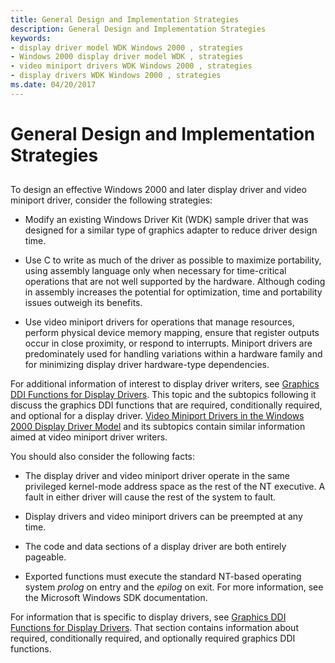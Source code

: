 ```yaml
---
title: General Design and Implementation Strategies
description: General Design and Implementation Strategies
keywords:
- display driver model WDK Windows 2000 , strategies
- Windows 2000 display driver model WDK , strategies
- video miniport drivers WDK Windows 2000 , strategies
- display drivers WDK Windows 2000 , strategies
ms.date: 04/20/2017
---
```


# General Design and Implementation Strategies


## <span id="ddk_general_design_and_implementation_strategies_gg"></span><span id="DDK_GENERAL_DESIGN_AND_IMPLEMENTATION_STRATEGIES_GG"></span>


To design an effective Windows 2000 and later display driver and video miniport driver, consider the following strategies:

-   Modify an existing Windows Driver Kit (WDK) sample driver that was designed for a similar type of graphics adapter to reduce driver design time.

-   Use C to write as much of the driver as possible to maximize portability, using assembly language only when necessary for time-critical operations that are not well supported by the hardware. Although coding in assembly increases the potential for optimization, time and portability issues outweigh its benefits.

-   Use video miniport drivers for operations that manage resources, perform physical device memory mapping, ensure that register outputs occur in close proximity, or respond to interrupts. Miniport drivers are predominately used for handling variations within a hardware family and for minimizing display driver hardware-type dependencies.

For additional information of interest to display driver writers, see [Graphics DDI Functions for Display Drivers](graphics-ddi-functions-for-display-drivers.md). This topic and the subtopics following it discuss the graphics DDI functions that are required, conditionally required, and optional for a display driver. [Video Miniport Drivers in the Windows 2000 Display Driver Model](video-miniport-drivers-in-the-windows-2000-display-driver-model.md) and its subtopics contain similar information aimed at video miniport driver writers.

You should also consider the following facts:

-   The display driver and video miniport driver operate in the same privileged kernel-mode address space as the rest of the NT executive. A fault in either driver will cause the rest of the system to fault.

-   Display drivers and video miniport drivers can be preempted at any time.

-   The code and data sections of a display driver are both entirely pageable.

-   Exported functions must execute the standard NT-based operating system *prolog* on entry and the *epilog* on exit. For more information, see the Microsoft Windows SDK documentation.

For information that is specific to display drivers, see [Graphics DDI Functions for Display Drivers](graphics-ddi-functions-for-display-drivers.md). That section contains information about required, conditionally required, and optionally required graphics DDI functions.

 

 





